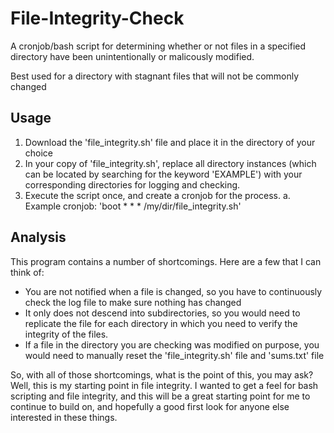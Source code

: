 # File-Integrity-Check
A cronjob/bash script for determining whether or not files in a specified directory have been unintentionally or malicously modified.

Best used for a directory with stagnant files that will not be commonly changed

## Usage
1. Download the 'file_integrity.sh' file and place it in the directory of your choice
2. In your copy of 'file_integrity.sh', replace all directory instances (which can be located by searching for the keyword 'EXAMPLE') with your corresponding directories for logging and checking.
3. Execute the script once, and create a cronjob for the process.
   a. Example cronjob: 'boot * * * /my/dir/file_integrity.sh'
   
## Analysis
This program contains a number of shortcomings. Here are a few that I can think of:
* You are not notified when a file is changed, so you have to continuously check the log file to make sure nothing has changed
* It only does not descend into subdirectories, so you would need to replicate the file for each directory in which you need to verify the integrity of the files.
* If a file in the directory you are checking was modified on purpose, you would need to manually reset the 'file_integrity.sh' file and 'sums.txt' file

So, with all of those shortcomings, what is the point of this, you may ask? Well, this is my starting point in file integrity. I wanted to get a feel for bash scripting and file integrity, and this will be a great starting point for me to continue to build on, and hopefully a good first look for anyone else interested in these things.
